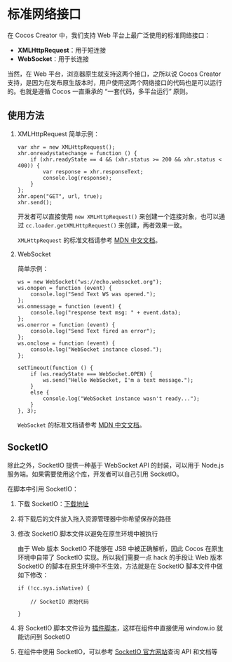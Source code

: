# 标准网络接口

在 Cocos Creator 中，我们支持 Web 平台上最广泛使用的标准网络接口：

- **XMLHttpRequest**：用于短连接
- **WebSocket**：用于长连接

当然，在 Web 平台，浏览器原生就支持这两个接口，之所以说 Cocos Creator 支持，是因为在发布原生版本时，用户使用这两个网络接口的代码也是可以运行的。也就是遵循 Cocos 一直秉承的 “一套代码，多平台运行” 原则。

## 使用方法

1. XMLHttpRequest
    简单示例：

    ```
    var xhr = new XMLHttpRequest();
    xhr.onreadystatechange = function () {
        if (xhr.readyState == 4 && (xhr.status >= 200 && xhr.status < 400)) {
            var response = xhr.responseText;
            console.log(response);
        }
    };
    xhr.open("GET", url, true);
    xhr.send();
    ```

    开发者可以直接使用 `new XMLHttpRequest()` 来创建一个连接对象，也可以通过 `cc.loader.getXMLHttpRequest()` 来创建，两者效果一致。

    `XMLHttpRequest` 的标准文档请参考 [MDN 中文文档](https://developer.mozilla.org/zh-CN/docs/Web/API/XMLHttpRequest)。

2. WebSocket

    简单示例：

    ```
    ws = new WebSocket("ws://echo.websocket.org");
    ws.onopen = function (event) {
        console.log("Send Text WS was opened.");
    };
    ws.onmessage = function (event) {
        console.log("response text msg: " + event.data);
    };
    ws.onerror = function (event) {
        console.log("Send Text fired an error");
    };
    ws.onclose = function (event) {
        console.log("WebSocket instance closed.");
    };

    setTimeout(function () {
        if (ws.readyState === WebSocket.OPEN) {
            ws.send("Hello WebSocket, I'm a text message.");
        }
        else {
            console.log("WebSocket instance wasn't ready...");
        }
    }, 3);
    ```

    `WebSocket` 的标准文档请参考 [MDN 中文文档](https://developer.mozilla.org/zh-CN/docs/Web/API/WebSocket)。

## SocketIO

除此之外，SocketIO 提供一种基于 WebSocket API 的封装，可以用于 Node.js 服务端。如果需要使用这个库，开发者可以自己引用 SocketIO。

在脚本中引用 SocketIO：

1. 下载 SocketIO：[下载地址](http://socket.io/download/)
2. 将下载后的文件放入拖入资源管理器中你希望保存的路径
3. 修改 SocketIO 脚本文件以避免在原生环境中被执行
    
    由于 Web 版本 SocketIO 不能够在 JSB 中被正确解析，因此 Cocos 在原生环境中自带了 SocketIO 实现。所以我们需要一点 hack 的手段让 Web 版本 SocketIO 的脚本在原生环境中不生效，方法就是在 SocketIO 脚本文件中做如下修改：

    ```
    if (!cc.sys.isNative) {
 
        // SocketIO 原始代码

    }
    ```

4. 将 SocketIO 脚本文件设为 [插件脚本](./plugin-scripts.html)，这样在组件中直接使用 window.io 就能访问到 SocketIO
5. 在组件中使用 SocketIO，可以参考 [SocketIO 官方网站](http://socket.io/)查询 API 和文档等
